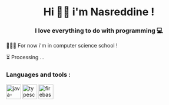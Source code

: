 <h1 align="center">Hi 👋🏼 i'm Nasreddine !</h1>
<h3 align="center">I love everything to do with programming 💻</h3>

<p>👨🏼‍🎓 For now i'm in computer science school !</p>
<p>⏳ Processing ...</p>

<h3 align="left">Languages and tools :</h3>
<p align="left">
  <img width="40" height="40" src="https://img.icons8.com/color/48/java-coffee-cup-logo--v1.png" alt="java-coffee-cup-logo--v1"/>
  <img width="40" height="40" src="https://img.icons8.com/color/40/typescript.png" alt="typescript"/>
  <img width="40" height="40" src="https://img.icons8.com/color/48/firebase.png" alt="firebase"/>
</p>

